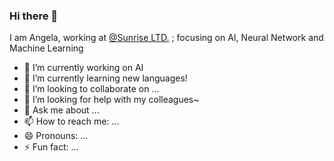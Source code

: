 ### Hi there 👋

I am Angela, working at [@Sunrise LTD.](https://github.com/sunrise-ltd) ; focusing on AI, Neural Network and Machine Learning

- 🔭 I’m currently working on AI
- 🌱 I’m currently learning new languages!
- 👯 I’m looking to collaborate on ...
- 🤔 I’m looking for help with my colleagues~
- 💬 Ask me about ...
- 📫 How to reach me: ...
- 😄 Pronouns: ...
- ⚡ Fun fact: ...

